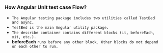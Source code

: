 ### How Angular Unit test case Flow?

- `The Angular testing package includes two utilities called TestBed and async.`
- `TestBed is the main Angular utility package.`
- `The describe container contains different blocks (it, beforeEach, xit, etc.).` 
- **beforeEach** `runs before any other block. Other blocks do not depend on each other to run.`
